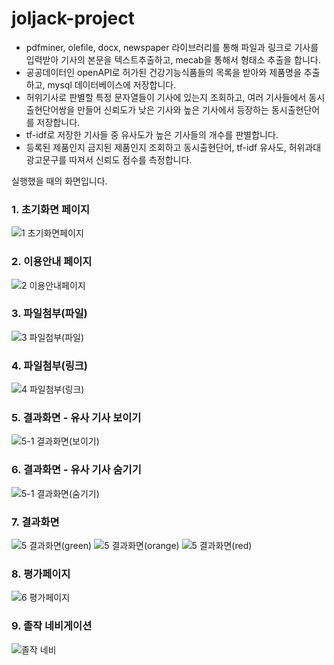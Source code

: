 # joljack-project

* pdfminer, olefile, docx, newspaper 라이브러리를 통해 파일과 링크로 기사를 입력받아 기사의 본문을 텍스트추출하고, mecab을 통해서 형태소 추출을 합니다. 
* 공공데이터인 openAPI로 허가된 건강기능식품들의 목록을 받아와 제품명을 추출하고, mysql 데이터베이스에 저장합니다. 
* 허위기사로 판별할 특정 문자열들이 기사에 있는지 조회하고, 여러 기사들에서 동시출현단어쌍을 만들어 신뢰도가 낮은 기사와 높은 기사에서 등장하는 동시출현단어를 저장합니다. 
* tf-idf로 저장한 기사들 중 유사도가 높은 기사들의 개수를 판별합니다. 
* 등록된 제품인지 금지된 제품인지 조회하고 동시출현단어, tf-idf 유사도, 허위과대광고문구를 따져서 신뢰도 점수를 측정합니다.

실행했을 때의 화면입니다.

### 1. 초기화면 페이지
![1 초기화면페이지](https://user-images.githubusercontent.com/97031387/161697796-5f29ecf3-6ec2-492e-9c93-a2825fbc73a7.PNG)

### 2. 이용안내 페이지
![2 이용안내페이지](https://user-images.githubusercontent.com/97031387/161698076-d5905e1a-c0b5-459f-a5d1-006c321e5631.PNG)

### 3. 파일첨부(파일)
![3 파일첨부(파일)](https://user-images.githubusercontent.com/97031387/161698090-eaaeb081-c7a8-4f8e-aa25-992b5dd01b48.PNG)

### 4. 파일첨부(링크)
![4 파일첨부(링크)](https://user-images.githubusercontent.com/97031387/161698105-5136de4c-cc00-480f-a2e3-6693302d4b79.PNG)

### 5. 결과화면 - 유사 기사 보이기
![5-1 결과화면(보이기)](https://user-images.githubusercontent.com/97031387/161698121-a6679aa9-d7a0-419b-bc0d-1bb75ba1a2f3.PNG)

### 6. 결과화면 - 유사 기사 숨기기
![5-1 결과화면(숨기기)](https://user-images.githubusercontent.com/97031387/161698128-b77bc91d-33b1-4b6f-8f5c-dc4d4e482d9f.PNG)

### 7. 결과화면 
![5 결과화면(green)](https://user-images.githubusercontent.com/97031387/161698152-16fb596e-ea04-467a-ba1d-34a5b9283378.PNG)
![5 결과화면(orange)](https://user-images.githubusercontent.com/97031387/161698165-f2842d51-cd4a-4bff-aa1f-2d434a619320.PNG)
![5 결과화면(red)](https://user-images.githubusercontent.com/97031387/161698173-d55d8513-6eef-4fe0-a28a-c50ad131f8ee.PNG)

### 8. 평가페이지
![6 평가페이지](https://user-images.githubusercontent.com/97031387/161698189-16f5f2ea-093e-441b-bad0-3c06f2d96db4.PNG)

### 9. 졸작 네비게이션
![졸작 네비](https://user-images.githubusercontent.com/97031387/161698204-624fe33c-f46e-4c52-9cc8-9be5adc24a26.PNG)


